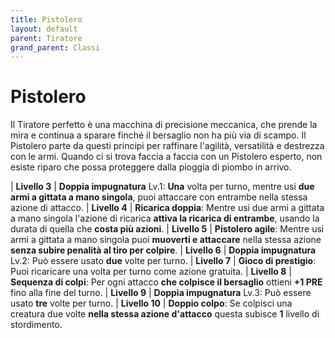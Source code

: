 ```yaml
---
title: Pistolero
layout: default
parent: Tiratore
grand_parent: Classi
---
```


# **Pistolero**

Il Tiratore perfetto è una macchina di precisione meccanica, che prende la mira e continua a sparare finché il bersaglio non ha più via di scampo. Il Pistolero parte da questi principi per raffinare l'agilità, versatilità e destrezza con le armi. Quando ci si trova faccia a faccia con un Pistolero esperto, non esiste riparo che possa proteggere dalla pioggia di piombo in arrivo.

| **Livello 3**  | **Doppia impugnatura** Lv.1: **Una** volta per turno, mentre usi **due armi a gittata a mano singola**, puoi attaccare con entrambe nella stessa azione di attacco.
| **Livello 4**  | **Ricarica doppia**: Mentre usi due armi a gittata a mano singola l'azione di ricarica **attiva la ricarica di entrambe**, usando la durata di quella che **costa più azioni**.
| **Livello 5**  | **Pistolero agile**: Mentre usi armi a gittata a mano singola puoi **muoverti e attaccare** nella stessa azione **senza subire penalità al tiro per colpire**.
| **Livello 6**  | **Doppia impugnatura** Lv.2: Può essere usato **due** volte per turno.
| **Livello 7**  | **Gioco di prestigio**: Puoi ricaricare una volta per turno come azione gratuita.
| **Livello 8**  | **Sequenza di colpi**: Per ogni attacco **che colpisce il bersaglio** ottieni **+1 PRE** fino alla fine del turno.
| **Livello 9**  | **Doppia impugnatura** Lv.3: Può essere usato **tre** volte per turno.
| **Livello 10**  | **Doppio colpo**: Se colpisci una creatura due volte **nella stessa azione d'attacco** questa subisce **1** livello di stordimento.